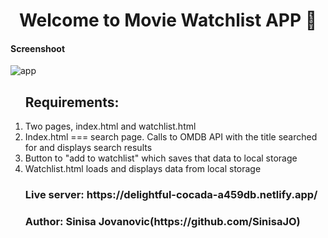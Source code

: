 <h1 align="center">Welcome to Movie Watchlist APP 👋</h1>

 <h4>Screenshoot</h4>
 <div class="border"><img src="https://i.ibb.co/2FrxfH5/app.png" alt="app" border="0"></div>

<ol>
  <h2>Requirements: </h2>
   <li> Two pages, index.html and watchlist.html </li>
   <li> Index.html === search page. Calls to OMDB API with the title searched for and displays search results </li>
   <li> Button to "add to watchlist" which saves that data to local storage </li>
   <li> Watchlist.html loads and displays data from local storage </li>
</ol>
<ul>
 
<h3>Live server: https://delightful-cocada-a459db.netlify.app/</h3>
  
<h3>Author: Sinisa Jovanovic(https://github.com/SinisaJO)</h3>
